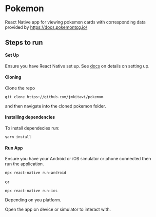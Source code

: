 # Pokemon

React Native app for viewing pokemon cards with corresponding data provided by https://docs.pokemontcg.io/

## Steps to run

#### Set Up
Ensure you have React Native set up. See [docs](https://reactnative.dev/docs/getting-started) on details on setting up.

#### Cloning
Clone the repo
```
git clone https://github.com/jmkitavi/pokemon
```

and then navigate into the cloned pokemon folder.


#### Installing dependencies
To install dependecies run:
```
yarn install 
```


#### Run App
Ensure you have your Android or iOS simulator or phone connected then run the application.

```
npx react-native run-android
```
or 
```
npx react-native run-ios
```

Depending on you platform.


Open the app on device or simulator to interact with.